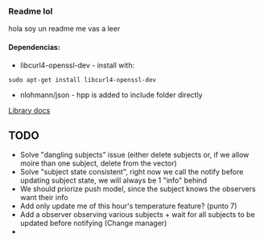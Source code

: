 ### Readme lol
hola
soy un readme
me vas a leer


#### Dependencias:

- libcurl4-openssl-dev - install with: 
~~~ 
sudo apt-get install libcurl4-openssl-dev
~~~

- nlohmann/json - hpp is added to include folder directly


[Library docs](https://curl.se/libcurl/c/)

## TODO

- Solve "dangling subjects" issue (either delete subjects or, if we allow moire than one subject, delete from the vector)
- Solve "subject state consistent", right now we call the notify before updating subject state, we will always be 1 "info" behind
- We should priorize push model, since the subject knows the observers want their info
- Add only update me of this hour's temperature feature? (punto 7)
- Add a observer observing various subjects + wait for all subjects to be updated before notifying (Change manager)
- 